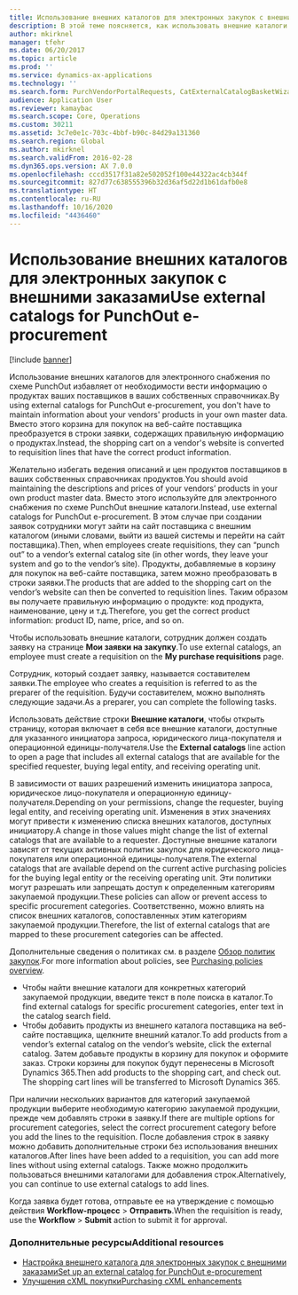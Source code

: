 ```yaml
---
title: Использование внешних каталогов для электронных закупок с внешними заказами
description: В этой теме поясняется, как использовать внешние каталоги для создания и отправки заявок.
author: mkirknel
manager: tfehr
ms.date: 06/20/2017
ms.topic: article
ms.prod: ''
ms.service: dynamics-ax-applications
ms.technology: ''
ms.search.form: PurchVendorPortalRequests, CatExternalCatalogBasketWizard, CatExternalCatalogPunchoutDialog
audience: Application User
ms.reviewer: kamaybac
ms.search.scope: Core, Operations
ms.custom: 30211
ms.assetid: 3c7e0e1c-703c-4bbf-b90c-84d29a131360
ms.search.region: Global
ms.author: mkirknel
ms.search.validFrom: 2016-02-28
ms.dyn365.ops.version: AX 7.0.0
ms.openlocfilehash: cccd3517f31a82e502052f100e44322ac4cb344f
ms.sourcegitcommit: 827d77c638555396b32d36af5d22d1b61dafb0e8
ms.translationtype: HT
ms.contentlocale: ru-RU
ms.lasthandoff: 10/16/2020
ms.locfileid: "4436460"
---
```

# <a name="use-external-catalogs-for-punchout-e-procurement"></a><span data-ttu-id="37f89-103">Использование внешних каталогов для электронных закупок с внешними заказами</span><span class="sxs-lookup"><span data-stu-id="37f89-103">Use external catalogs for PunchOut e-procurement</span></span>

[!include [banner](../includes/banner.md)]

<span data-ttu-id="37f89-104">Использование внешних каталогов для электронного снабжения по схеме PunchOut избавляет от необходимости вести информацию о продуктах ваших поставщиков в ваших собственных справочниках.</span><span class="sxs-lookup"><span data-stu-id="37f89-104">By using external catalogs for PunchOut e-procurement, you don't have to maintain information about your vendors' products in your own master data.</span></span> <span data-ttu-id="37f89-105">Вместо этого корзина для покупок на веб-сайте поставщика преобразуется в строки заявки, содержащих правильную информацию о продуктах.</span><span class="sxs-lookup"><span data-stu-id="37f89-105">Instead, the shopping cart on a vendor's website is converted to requisition lines that have the correct product information.</span></span> 

<span data-ttu-id="37f89-106">Желательно избегать ведения описаний и цен продуктов поставщиков в ваших собственных справочниках продуктов.</span><span class="sxs-lookup"><span data-stu-id="37f89-106">You should avoid maintaining the descriptions and prices of your vendors’ products in your own product master data.</span></span> <span data-ttu-id="37f89-107">Вместо этого используйте для электронного снабжения по схеме PunchOut внешние каталоги.</span><span class="sxs-lookup"><span data-stu-id="37f89-107">Instead, use external catalogs for PunchOut e-procurement.</span></span> <span data-ttu-id="37f89-108">В этом случае при создании заявок сотрудники могут зайти на сайт поставщика с внешним каталогом (иными словами, выйти из вашей системы и перейти на сайт поставщика).</span><span class="sxs-lookup"><span data-stu-id="37f89-108">Then, when employees create requisitions, they can “punch out” to a vendor’s external catalog site (in other words, they leave your system and go to the vendor’s site).</span></span> <span data-ttu-id="37f89-109">Продукты, добавляемые в корзину для покупок на веб-сайте поставщика, затем можно преобразовать в строки заявки.</span><span class="sxs-lookup"><span data-stu-id="37f89-109">The products that are added to the shopping cart on the vendor’s website can then be converted to requisition lines.</span></span> <span data-ttu-id="37f89-110">Таким образом вы получаете правильную информацию о продукте: код продукта, наименование, цену и т.д.</span><span class="sxs-lookup"><span data-stu-id="37f89-110">Therefore, you get the correct product information: product ID, name, price, and so on.</span></span>

<span data-ttu-id="37f89-111">Чтобы использовать внешние каталоги, сотрудник должен создать заявку на странице **Мои заявки на закупку**.</span><span class="sxs-lookup"><span data-stu-id="37f89-111">To use external catalogs, an employee must create a requisition on the **My purchase requisitions** page.</span></span>

<span data-ttu-id="37f89-112">Сотрудник, который создает заявку, называется составителем заявки.</span><span class="sxs-lookup"><span data-stu-id="37f89-112">The employee who creates a requisition is referred to as the preparer of the requisition.</span></span> <span data-ttu-id="37f89-113">Будучи составителем, можно выполнять следующие задачи.</span><span class="sxs-lookup"><span data-stu-id="37f89-113">As a preparer, you can complete the following tasks.</span></span>

<span data-ttu-id="37f89-114">Использовать действие строки **Внешние каталоги**, чтобы открыть страницу, которая включает в себя все внешние каталоги, доступные для указанного инициатора запроса, юридического лица-покупателя и операционной единицы-получателя.</span><span class="sxs-lookup"><span data-stu-id="37f89-114">Use the **External catalogs** line action to open a page that includes all external catalogs that are available for the specified requester, buying legal entity, and receiving operating unit.</span></span>

<span data-ttu-id="37f89-115">В зависимости от ваших разрешений изменить инициатора запроса, юридическое лицо-покупателя и операционную единицу-получателя.</span><span class="sxs-lookup"><span data-stu-id="37f89-115">Depending on your permissions, change the requester, buying legal entity, and receiving operating unit.</span></span> <span data-ttu-id="37f89-116">Изменения в этих значениях могут привести к изменению списка внешних каталогов, доступных инициатору.</span><span class="sxs-lookup"><span data-stu-id="37f89-116">A change in those values might change the list of external catalogs that are available to a requester.</span></span> <span data-ttu-id="37f89-117">Доступные внешние каталоги зависят от текущих активных политик закупок для юридического лица-покупателя или операционной единицы-получателя.</span><span class="sxs-lookup"><span data-stu-id="37f89-117">The external catalogs that are available depend on the current active purchasing policies for the buying legal entity or the receiving operating unit.</span></span> <span data-ttu-id="37f89-118">Эти политики могут разрешать или запрещать доступ к определенным категориям закупаемой продукции.</span><span class="sxs-lookup"><span data-stu-id="37f89-118">These policies can allow or prevent access to specific procurement categories.</span></span> <span data-ttu-id="37f89-119">Соответственно, можно влиять на список внешних каталогов, сопоставленных этим категориям закупаемой продукции.</span><span class="sxs-lookup"><span data-stu-id="37f89-119">Therefore, the list of external catalogs that are mapped to these procurement categories can be affected.</span></span>

<span data-ttu-id="37f89-120">Дополнительные сведения о политиках см. в разделе [Обзор политик закупок](../procurement/purchase-policies.md).</span><span class="sxs-lookup"><span data-stu-id="37f89-120">For more information about policies, see [Purchasing policies overview](../procurement/purchase-policies.md).</span></span>

- <span data-ttu-id="37f89-121">Чтобы найти внешние каталоги для конкретных категорий закупаемой продукции, введите текст в поле поиска в каталог.</span><span class="sxs-lookup"><span data-stu-id="37f89-121">To find external catalogs for specific procurement categories, enter text in the catalog search field.</span></span>
- <span data-ttu-id="37f89-122">Чтобы добавить продукты из внешнего каталога поставщика на веб-сайте поставщика, щелкните внешний каталог.</span><span class="sxs-lookup"><span data-stu-id="37f89-122">To add products from a vendor’s external catalog on the vendor’s website, click the external catalog.</span></span> <span data-ttu-id="37f89-123">Затем добавьте продукты в корзину для покупок и оформите заказ. Строки корзины для покупок будут перенесены в Microsoft Dynamics 365.</span><span class="sxs-lookup"><span data-stu-id="37f89-123">Then add products to the shopping cart, and check out. The shopping cart lines will be transferred to Microsoft Dynamics 365.</span></span>

<span data-ttu-id="37f89-124">При наличии нескольких вариантов для категорий закупаемой продукции выберите необходимую категорию закупаемой продукции, прежде чем добавлять строки в заявку.</span><span class="sxs-lookup"><span data-stu-id="37f89-124">If there are multiple options for procurement categories, select the correct procurement category before you add the lines to the requisition.</span></span>
<span data-ttu-id="37f89-125">После добавления строк в заявку можно добавить дополнительные строки без использования внешних каталогов.</span><span class="sxs-lookup"><span data-stu-id="37f89-125">After lines have been added to a requisition, you can add more lines without using external catalogs.</span></span> <span data-ttu-id="37f89-126">Также можно продолжить пользоваться внешними каталогами для добавления строк.</span><span class="sxs-lookup"><span data-stu-id="37f89-126">Alternatively, you can continue to use external catalogs to add lines.</span></span>

<span data-ttu-id="37f89-127">Когда заявка будет готова, отправьте ее на утверждение с помощью действия **Workflow-процесс** > **Отправить**.</span><span class="sxs-lookup"><span data-stu-id="37f89-127">When the requisition is ready, use the **Workflow** > **Submit** action to submit it for approval.</span></span>

### <a name="additional-resources"></a><span data-ttu-id="37f89-128">Дополнительные ресурсы</span><span class="sxs-lookup"><span data-stu-id="37f89-128">Additional resources</span></span>

- [<span data-ttu-id="37f89-129">Настройка внешнего каталога для электронных закупок с внешними заказами</span><span class="sxs-lookup"><span data-stu-id="37f89-129">Set up an external catalog for PunchOut e-procurement</span></span>](set-up-external-catalog-for-punchout.md)
- [<span data-ttu-id="37f89-130">Улучшения cXML покупки</span><span class="sxs-lookup"><span data-stu-id="37f89-130">Purchasing cXML enhancements</span></span>](purchasing-cxml-enhancements.md)